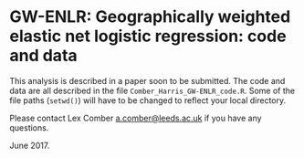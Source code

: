 # GW-ENLR: Geographically weighted elastic net logistic regression: code and data
This analysis is described in a paper soon to be submitted. The code and data are all described in the file `Comber_Harris_GW-ENLR_code.R`. Some of the file paths (`setwd()`) will have to be changed to reflect your local directory.

Please contact Lex Comber [a.comber@leeds.ac.uk](a.comber@leeds.ac.uk) if you have any questions.

June 2017.
